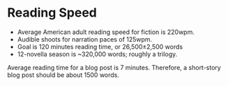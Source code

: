 # Reading Speed

<!-- The average read-time for an episode in this series is 120 minutes @ 220wpm ± 10% (26,500±2,500 words or 80±8 pages).
This is 212 Audible minutes @ 125wpm or 3.5 hours. -->

<!-- This is 212,000 words (191 to 233 @ ± 10%), equivalent to three novels ~71Kw (64 - 78). -->

* Average American adult reading speed for fiction is 220wpm.
* Audible shoots for narration paces of 125wpm.
* Goal is 120 minutes reading time, or 26,500±2,500 words
* 12-novella season is ~320,000 words; roughly a trilogy.

Average reading time for a blog post is 7 minutes. Therefore, a short-story blog post should be about 1500 words.

<!-- "Wrongfully accused of murder, anthropologist Alfred Sevrin flees the orbital to the alien world below. Alfred must adapt to the alien society and its intrigues, and decides to use his superior understanding of technology to his advantage.

"Strand is an alt-history (alternative history) science fiction setting where the 18th Century British explorers discover advanced alien artifacts, radically advancing their technology and shaping society. This short story fleshes out the context the setting is set against." -->
